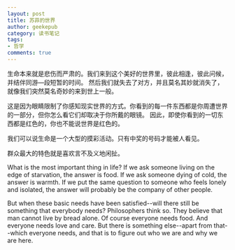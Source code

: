 ```yaml
---
layout: post
title: 苏菲的世界
author: geekepub
category: 读书笔记
tags:
- 哲学
comments: true
---
```


生命本来就是悲伤而严肃的。我们来到这个美好的世界里，彼此相逢，彼此问候，并结伴同游—段短暂的时间。
然后我们就失去了对方，并且莫名其妙就消失了，就像我们突然莫名奇妙的来到世上一般。

这是因为眼睛限制了你感知现实世界的方式。你看到的每一件东西都是你周遭世界的一部分，但你怎么看它们却取决于你所戴的眼镜。
因此，即使你看到的一切东西都是红色的，你也不能说世界是红色的。

<!-- more --> 

我们可以说生命是一个大型的摸彩活动。只有中奖的号码才能被人看见。

群众最大的特色就是喜欢言不及义地闲扯。

What is the most important thing in life? 
If we ask someone living on the edge of starvation, the answer is food. 
If we ask someone dying of cold, the answer is warmth. 
If we put the same question to someone who feels lonely and isolated, the answer will probably be the company of other people.

But when these basic needs have been satisfied--will there still be something that everybody needs? 
Philosophers think so. They believe that man cannot live by bread alone. 
Of course everyone needs food. And everyone needs love and care. 
But there is something else--apart from that--which everyone needs, and that is to figure out who we are and why we are here.
